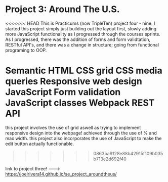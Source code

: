 # Project 3: Around The U.S.

<<<<<<< HEAD
This is Practicums (now TripleTen) project four - nine. I started this project simply just building out the layout first, slowly adding more JavaScript functionality as I progressed through the courses sprints. As I progressed, there was the addition of forms and form validtation, RESTful API's, and there was a change in structure; going from functional programing to OOP.

Semantic HTML
CSS grid
CSS media queries
Responsive web design
JavaScript
Form validation
JavaScript classes
Webpack
REST API
=======
this project involves the use of grid aswell as trying to implement responsive design into the webpage! achieved through the use of % and max width. this project also incorporates the use of JavaScript to make the edit button actually functionable.

> > > > > > > 0863ba9128e88b42915f109b035b713e2d692f40

link to project three! ---> https://joelrivera14.github.io/se_project_aroundtheus/
